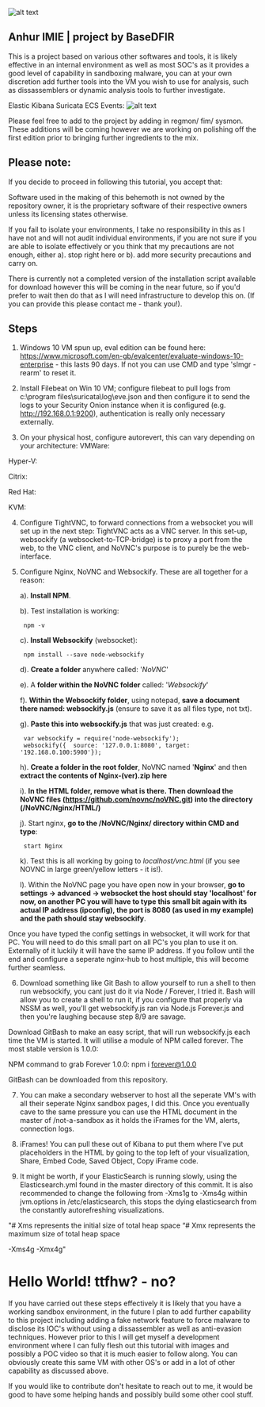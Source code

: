 ![alt text](https://i.ibb.co/nPpksv0/basedfir-final-illustration-x4-colored-toned-illustration-x2.png)

## Anhur IMIE | project by BaseDFIR ##
This is a project based on various other softwares and tools, it is likely effective in an internal environment as well as most SOC's as it provides a good level of capability in sandboxing malware, you can at your own discretion add further tools into the VM you wish to use for analysis, such as dissassemblers or dynamic analysis tools to further investigate. 

Elastic Kibana Suricata ECS Events:
![alt text](https://www.elastic.co/guide/en/beats/filebeat/current/images/filebeat-suricata-events.png)

Please feel free to add to the project by adding in regmon/ fim/ sysmon. These additions will be coming however we are working on polishing off the first edition prior to bringing further ingredients to the mix.

## Please note: ##
If you decide to proceed in following this tutorial, you accept that:

Software used in the making of this behemoth is not owned by the repository owner, it is the proprietary software of their respective owners unless its licensing states otherwise. 

If you fail to isolate your environments, I take no responsibility in this as I have not and will not audit individual environments, if you are not sure if you are able to isolate effectively or you think that my precautions are not enough, either a). stop right here or b). add more security precautions and carry on.

There is currently not a completed version of the installation script available for download however this will be coming in the near future, so if you'd prefer to wait then do that as I will need infrastructure to develop this on. (If you can provide this please contact me - thank you!).

## Steps ##
1. Windows 10 VM spun up, eval edition can be found here: https://www.microsoft.com/en-gb/evalcenter/evaluate-windows-10-enterprise - this lasts 90 days. If not you can use CMD and type 'slmgr -rearm' to reset it.


2. Install Filebeat on Win 10 VM; configure filebeat to pull logs from c:\program files\suricata\log\eve.json and then configure it to send the logs to your Security Onion instance when it is configured (e.g. http://192.168.0.1:9200), authentication is really only necessary externally.


3. On your physical host, configure autorevert, this can vary depending on your architecture:
VMWare:

Hyper-V:

Citrix:

Red Hat:

KVM:


4. Configure TightVNC, to forward connections from a websocket you will set up in the next step:
TightVNC acts as a VNC server. In this set-up, websockify (a websocket-to-TCP-bridge) is to proxy a port from the web, to the VNC client, and NoVNC's purpose is to purely be the web-interface.


5. Configure Nginx, NoVNC and Websockify. These are all together for a reason:

    a). **Install NPM**. 
    
    b). Test installation is working: 
       
        npm -v
    
    c). **Install Websockify** (websocket): 
    
        npm install --save node-websockify

    d). **Create a folder** anywhere called: '*NoVNC*'
    
    e). A **folder within the NoVNC folder** called: '*Websockify*'
    
    f). **Within the Websockify folder**, using notepad, **save a document there named: websockify.js** (ensure to save it as all files type, not txt).
    
    g). **Paste this into websockify.js** that was just created: e.g. 
        
        var websockify = require('node-websockify');
        websockify({  source: '127.0.0.1:8080', target: '192.168.0.100:5900'});
        
    h). **Create a folder in the root folder**, NoVNC named '**Nginx**' and then **extract the contents of Nginx-(ver).zip here**
    
    i). **In the HTML folder, remove what is there. Then download the NoVNC files (https://github.com/novnc/noVNC.git) into the directory (/NoVNC/Nginx/HTML/)**
    
    j). Start nginx, **go to the /NoVNC/Nginx/ directory within CMD and type**:
    
        start Nginx
    
    k). Test this is all working by going to *localhost/vnc.html* (if you see NOVNC in large green/yellow letters - it is!).
    
    l). Within the NoVNC page you have open now in your browser, **go to settings -> advanced -> websocket the host should stay 'localhost' for now, on another PC you will have         to type this small bit again with its actual IP address (ipconfig), the port is 8080 (as used in my example) and the path should stay websockify**.
    
Once you have typed the config settings in websocket, it will work for that PC. You will need to do this small part on all PC's you plan to use it on. Externally of it luckily it will have the same IP address. If you follow until the end and configure a seperate nginx-hub to host multiple, this will become further seamless.


6. Download something like Git Bash to allow yourself to run a shell to then run websockify, you cant just do it via Node / Forever, I tried it. Bash will allow you to create a shell to run it, if you configure that properly via NSSM as well, you'll get websockify.js ran via Node.js Forever.js and then you're laughing because step 8/9 are savage.

Download GitBash to make an easy script, that will run websockify.js each time the VM is started. It will utilise a module of NPM called forever. The most stable version is 1.0.0:

NPM command to grab Forever 1.0.0: npm i forever@1.0.0

GitBash can be downloaded from this repository.

7. You can make a secondary webserver to host all the seperate VM's with all their seperate Nginx sandbox pages, I did this. Once you  eventually cave to the same pressure you can use the HTML document in the master of /not-a-sandbox as it holds the iFrames for the VM, alerts, connection logs.

8. iFrames! You can pull these out of Kibana to put them where I've put placeholders in the HTML by going to the top left of your visualization, Share, Embed Code, Saved        Object, Copy iFrame code. 

9. It might be worth, if your ElasticSearch is running slowly, using the Elasticsearch.yml found in the master directory of this commit. It is also recommended to change the following from -Xms1g to -Xms4g within jvm.options in /etc/elasticsearch, this stops the dying elasticsearch from the constantly autorefreshing visualizations.

"# Xms represents the initial size of total heap space
“# Xmx represents the maximum size of total heap space

-Xms4g
-Xmx4g"

# Hello World! ttfhw? - no?
If you have carried out these steps effectively it is likely that you have a working sandbox environment, in the future I plan to add further capability to this project including adding a fake network feature to force malware to disclose its IOC's without using a dissassembler as well as anti-evasion techniques. However prior to this I will get myself a development environment where I can fully flesh out this tutorial with images and possibly a POC video so that it is much easier to follow along. You can obviously create this same VM with other OS's or add in a lot of other capability as discussed above.

If you would like to contribute don't hesitate to reach out to me, it would be good to have some helping hands and possibly build some other cool stuff. 
